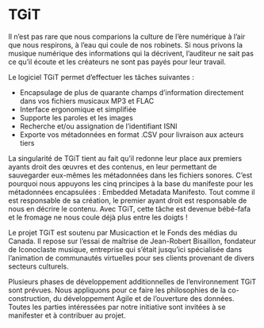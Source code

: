 # TGiT
Il n’est pas rare que nous comparions la culture de l’ère numérique à l’air que nous respirons, à l’eau qui coule de nos robinets. Si nous privons la musique numérique des informations qui la décrivent, l’auditeur ne sait pas ce qu’il écoute et les créateurs ne sont pas payés pour leur travail.

Le logiciel TGiT permet d’effectuer les tâches suivantes :

* Encapsulage de plus de quarante champs d’information directement dans vos fichiers musicaux MP3 et FLAC
* Interface ergonomique et simplifiée
* Supporte les paroles et les images
* Recherche et/ou assignation de l’identifiant ISNI
* Exporte vos métadonnées en format .CSV pour livraison aux acteurs tiers

La singularité de TGiT tient au fait qu’il redonne leur place aux premiers ayants droit des œuvres et des contenus, en leur permettant de sauvegarder eux-mêmes les métadonnées dans les fichiers sonores. C’est pourquoi nous appuyons les cinq principes à la base du manifeste pour les métadonnées encapsulées : Embedded Metadata Manifesto. Tout comme il est responsable de sa création, le premier ayant droit est responsable de nous en décrire le contenu. Avec TGiT, cette tâche est devenue bébé-fafa et le fromage ne nous coule déjà plus entre les doigts !

Le projet TGiT est soutenu par Musicaction et le Fonds des médias du Canada. Il repose sur l’essai de maîtrise de Jean-Robert Bisaillon, fondateur de Iconoclaste musique, entreprise qui s’était jusqu’ici spécialisée dans l’animation de communautés virtuelles pour ses clients provenant de divers secteurs culturels.

Plusieurs phases de développement additionnelles de l’environnement TGiT sont prévues. Nous appliquons pour ce faire les philosophies de la co-construction, du développement Agile et de l’ouverture des données. Toutes les parties intéressées par notre initiative sont invitées à se manifester et à contribuer au projet.

